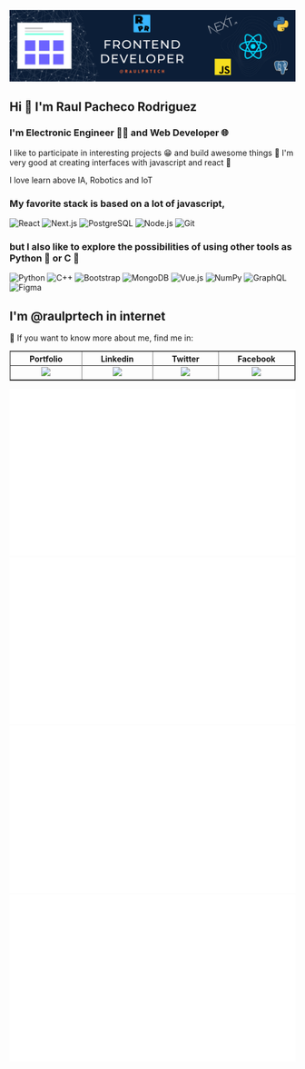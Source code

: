 ![](https://raw.githubusercontent.com/RaulprTech/RaulprTech/master/5.png)

## Hi 👋   I'm **Raul Pacheco Rodriguez**

### I'm Electronic Engineer 👨‍🔬 and Web Developer 🌐

I like to participate in interesting projects 😁 and build awesome things 🧩 I'm very good at creating interfaces with javascript and react 🚀

I love learn above IA, Robotics and IoT 

### My favorite stack is based on a lot of javascript, 

![React](https://img.shields.io/static/v1?style=for-the-badge&message=React&color=222222&logo=React&logoColor=61DAFB&label=)
![Next.js](https://img.shields.io/static/v1?style=for-the-badge&message=Next.js&color=000000&logo=Next.js&logoColor=FFFFFF&label=)
![PostgreSQL](https://img.shields.io/static/v1?style=for-the-badge&message=PostgreSQL&color=4169E1&logo=PostgreSQL&logoColor=FFFFFF&label=)
![Node.js](https://img.shields.io/static/v1?style=for-the-badge&message=Node.js&color=339933&logo=Node.js&logoColor=FFFFFF&label=)
![Git](https://img.shields.io/static/v1?style=for-the-badge&message=Git&color=F05032&logo=Git&logoColor=FFFFFF&label=)


### but I also like to explore the possibilities of using other tools as Python 🐍 or C 👾

![Python](https://img.shields.io/static/v1?style=for-the-badge&message=Python&color=3776AB&logo=Python&logoColor=FFFFFF&label=)
![C++](https://img.shields.io/static/v1?style=for-the-badge&message=C%2B%2B&color=00599C&logo=C%2B%2B&logoColor=FFFFFF&label=)
![Bootstrap](https://img.shields.io/static/v1?style=for-the-badge&message=Bootstrap&color=7952B3&logo=Bootstrap&logoColor=FFFFFF&label=)
![MongoDB](https://img.shields.io/static/v1?style=for-the-badge&message=MongoDB&color=47A248&logo=MongoDB&logoColor=FFFFFF&label=)
![Vue.js](https://img.shields.io/static/v1?style=for-the-badge&message=Vue.js&color=222222&logo=Vue.js&logoColor=4FC08D&label=)
![NumPy](https://img.shields.io/static/v1?style=for-the-badge&message=NumPy&color=013243&logo=NumPy&logoColor=FFFFFF&label=)
![GraphQL](https://img.shields.io/static/v1?style=for-the-badge&message=GraphQL&color=E10098&logo=GraphQL&logoColor=FFFFFF&label=)
![Figma](https://img.shields.io/static/v1?style=for-the-badge&message=Figma&color=F24E1E&logo=Figma&logoColor=FFFFFF&label=)


<!-- <table align="center">
  <tr>
  </tr>
  <tr align="center">
    <td width="10%">
      <img width="80%" src="https://www.vectorlogo.zone/logos/reactjs/reactjs-ar21.svg">
    </td>
    <td width="10%">
      <img width="90%" src="https://www.vectorlogo.zone/logos/tailwindcss/tailwindcss-ar21.svg">
    </td>
    <td width="10%">
      <img width="80%" src="https://www.vectorlogo.zone/logos/nodejs/nodejs-ar21.svg">
    </td>
    <td width="10%">
      <img width="80%" src="https://www.vectorlogo.zone/logos/mongodb/mongodb-ar21.svg">
    </td>
    <td width="10%">
      <img width="80%" src="https://www.vectorlogo.zone/logos/python/python-horizontal.svg">
    </td>
    <td width="10%">
      <img width="80%" src="https://www.vectorlogo.zone/logos/getbootstrap/getbootstrap-ar21.svg">
    </td>
  </tr>
</table> -->


## I'm @raulprtech in internet


🔎 If you want to know more about me, find me in:

 
<table align="center" border="1" >
  <thead>
    <th>Portfolio</th>
    <th>Linkedin</th>
    <th>Twitter</th>
    <th>Facebook</th>
  </thead>
  <tr></tr>
  <tr align="center">
    <td width="10%">
      <a href="https://raulpacheco.dev" target="_blank">
        <img width="20%" src="https://raulprtech.netlify.app/static/logo-616523d5edf673bc6ed72190727931a1.png">
      </a>
    </td>
    <td width="10%">
      <a href="https://www.linkedin.com/in/raulprtech" target="_blank">
        <img width="50%" src="https://www.vectorlogo.zone/logos/linkedin/linkedin-ar21.svg">
      </a>
    </td>
    <td width="10%">
      <a href="https://twitter.com/raulprtech" target="_blank">
        <img width="50%" src="https://www.vectorlogo.zone/logos/twitter/twitter-ar21.svg">
      </a>
    </td>
    <td width="10%">
      <a href="https://www.facebook.com/RaulprTech" target="_blank">
        <img width="50%" src="https://www.vectorlogo.zone/logos/facebook/facebook-ar21.svg">
      </a>
    </td>
  </tr>
</table>

<!--
**RaulprTech/RaulprTech** is a ✨ _special_ ✨ repository because its `README.md` (this file) appears on your GitHub profile.

Here are some ideas to get you started:

- 🔭 I’m currently working on ...
- 🌱 I’m currently learning ...
- 👯 I’m looking to collaborate on ...
- 🤔 I’m looking for help with ...
- 💬 Ask me about ...
- 📫 How to reach me: ...
- 😄 Pronouns: ...
- ⚡ Fun fact: ...
-->

![](https://raw.githubusercontent.com/RaulprTech/github-stats/master/generated/overview.svg#gh-dark-mode-only)
![](https://raw.githubusercontent.com/RaulprTech/github-stats/master/generated/overview.svg#gh-light-mode-only)
![](https://raw.githubusercontent.com/RaulprTech/github-stats/master/generated/languages.svg#gh-dark-mode-only)
![](https://raw.githubusercontent.com/RaulprTech/github-stats/master/generated/languages.svg#gh-light-mode-only)
